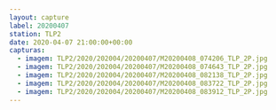 ```yaml
---
layout: capture
label: 20200407
station: TLP2
date: 2020-04-07 21:00:00+00:00
capturas:
  - imagem: TLP2/2020/202004/20200407/M20200408_074206_TLP_2P.jpg
  - imagem: TLP2/2020/202004/20200407/M20200408_074643_TLP_2P.jpg
  - imagem: TLP2/2020/202004/20200407/M20200408_082138_TLP_2P.jpg
  - imagem: TLP2/2020/202004/20200407/M20200408_083722_TLP_2P.jpg
  - imagem: TLP2/2020/202004/20200407/M20200408_083912_TLP_2P.jpg
---
```

